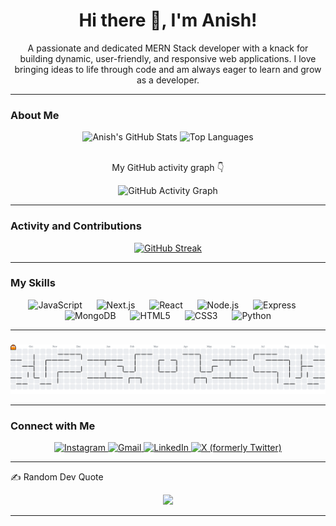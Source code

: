 <h1 align="center">Hi there 👋, I'm Anish!</h1>

<p align="center">
  A passionate and dedicated MERN Stack developer with a knack for building dynamic, user-friendly, and responsive web applications. I love bringing ideas to life through code and am always eager to learn and grow as a developer.
</p>

---

### About Me

<div align="center">
  <img src="https://github-readme-stats.vercel.app/api?username=anis5165&hide_title=true&hide_rank=true&show_icons=true&include_all_commits=true&count_private=true&disable_animations=false&theme=dracula&locale=en&hide_border=false" alt="Anish's GitHub Stats" />
  <img src="https://github-readme-stats.vercel.app/api/top-langs?username=anis5165&locale=en&hide_title=true&layout=compact&card_width=320&langs_count=5&theme=dracula&hide_border=false" alt="Top Languages" />
</div>

<br>

<p align="center">
  My GitHub activity graph 👇
</p>
<div align="center">
  <img src="https://github-readme-activity-graph.vercel.app/graph?username=anis5165&radius=16&theme=react&area=true&order=5&hide_border=true&hide_title=true" alt="GitHub Activity Graph" />
</div>

---

### Activity and Contributions

<div align="center">
  <a href="https://github.com/anis5165">
    <img src="https://github-readme-streak-stats.herokuapp.com/?user=anis5165&theme=radical&hide_border=false" alt="GitHub Streak" />
  </a>
</div>

---

### My Skills

<div align="center">
  <img src="https://cdn.jsdelivr.net/gh/devicons/devicon/icons/javascript/javascript-original.svg" height="40" alt="JavaScript" title="JavaScript" />
  <img width="15" />
  <img src="https://cdn.jsdelivr.net/gh/devicons/devicon/icons/nextjs/nextjs-original.svg" height="40" alt="Next.js" title="Next.js" />
  <img width="15" />
  <img src="https://cdn.jsdelivr.net/gh/devicons/devicon/icons/react/react-original.svg" height="40" alt="React" title="React" />
  <img width="15" />
  <img src="https://cdn.jsdelivr.net/gh/devicons/devicon/icons/nodejs/nodejs-original.svg" height="40" alt="Node.js" title="Node.js" />
  <img width="15" />
  <img src="https://cdn.jsdelivr.net/gh/devicons/devicon/icons/express/express-original.svg" height="40" alt="Express" title="Express" />
  <img width="15" />
  <img src="https://cdn.jsdelivr.net/gh/devicons/devicon/icons/mongodb/mongodb-original.svg" height="40" alt="MongoDB" title="MongoDB" />
  <img width="15" />
  <img src="https://cdn.jsdelivr.net/gh/devicons/devicon/icons/html5/html5-original.svg" height="40" alt="HTML5" title="HTML5" />
  <img width="15" />
  <img src="https://cdn.jsdelivr.net/gh/devicons/devicon/icons/css3/css3-original.svg" height="40" alt="CSS3" title="CSS3" />
  <img width="15" />
  <img src="https://cdn.jsdelivr.net/gh/devicons/devicon/icons/python/python-original.svg" height="40" alt="Python" title="Python" />
</div>

---
### 

<picture>
  <source media="(prefers-color-scheme: dark)" srcset="https://raw.githubusercontent.com/anis5165/anis5165/output/pacman-contribution-graph-dark.svg">
  <source media="(prefers-color-scheme: light)" srcset="https://raw.githubusercontent.com/anis5165/anis5165/output/pacman-contribution-graph.svg">
  <img alt="pacman contribution graph" src="https://raw.githubusercontent.com/anis5165/anis5165/output/pacman-contribution-graph.svg">
</picture>


---

### Connect with Me

<div align="center">
  <a href="https://www.instagram.com/mevikasverma/" target="_blank">
    <img src="https://img.shields.io/static/v1?message=Instagram&logo=instagram&label=&color=E4405F&logoColor=white&labelColor=&style=for-the-badge" alt="Instagram" />
  </a>
  <a href="mailto:anishkumargvm02@gmail.com" target="_blank">
    <img src="https://img.shields.io/static/v1?message=Gmail&logo=gmail&label=&color=D14836&logoColor=white&labelColor=&style=for-the-badge" alt="Gmail" />
  </a>
    <a href="https://www.linkedin.com/in/anish-kumar-4007a6255/" target="_blank">
    <img src="https://img.shields.io/static/v1?message=LinkedIn&logo=linkedin&label=&color=0A66C2&logoColor=white&style=for-the-badge" alt="LinkedIn" />
  </a>
  <a href="https://x.com/anish_5165" target="_blank">
    <img src="https://img.shields.io/badge/X-000000?style=for-the-badge&logo=X&logoColor=white" alt="X (formerly Twitter)" />
  </a>
</div>

---
✍️ Random Dev Quote
<div align="center">
  
![](https://quotes-github-readme.vercel.app/api?type=horizontal&theme=radical)
</div>

---
